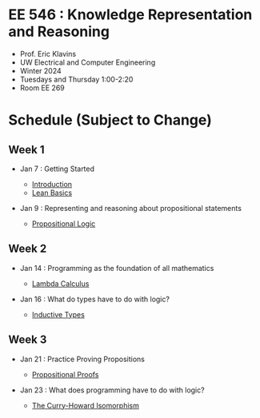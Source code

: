 # EE 546 : Knowledge Representation and Reasoning

- Prof. Eric Klavins
- UW Electrical and Computer Engineering
- Winter 2024
- Tuesdays and Thursday 1:00-2:20
- Room EE 269

# Schedule (Subject to Change)

## Week 1

- Jan 7 : Getting Started
  - [Introduction](./EE546_W25/Intro.md)
  - [Lean Basics](./EE546_W25/Intro.md)

- Jan 9 : Representing and reasoning about propositional statements
  - [Propositional Logic](./EE546_W25/Lectures/PropositionalLogic.lean)

## Week 2

- Jan 14 : Programming as the foundation of all mathematics
  - [Lambda Calculus](./EE546_W25/Lectures/LambdaCalculus.lean)

- Jan 16 : What do types have to do with logic?
  - [Inductive Types](./EE546_W25/Lectures/InductiveTypes.lean)

## Week 3

- Jan 21 : Practice Proving Propositions
  - [Propositional Proofs](./EE546_W25/Lectures/PropositionalProofs.lean)

- Jan 23 : What does programming have to do with logic?
  - [The Curry-Howard Isomorphism](./EE546_W25/Lectures/CurryHoward.lean)

